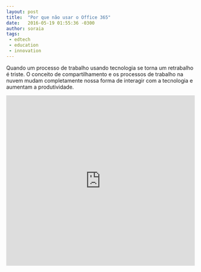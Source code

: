 ```yaml
---
layout: post
title:  "Por que não usar o Office 365"
date:   2016-05-19 01:55:36 -0300
author: soraia
tags: 
 - edtech 
 - education 
 - innovation
---
```


Quando um processo de trabalho usando tecnologia se torna um retrabalho é triste. O conceito de compartilhamento e os processos de trabalho na nuvem mudam completamente nossa forma de interagir com a tecnologia e aumentam a produtividade.

<iframe 
  width="100%" 
  height="455" 
  src="http://www.youtube.com/embed/Ij9gl7nznTo" 
  frameborder="0" 
  allowfullscreen>
</iframe>